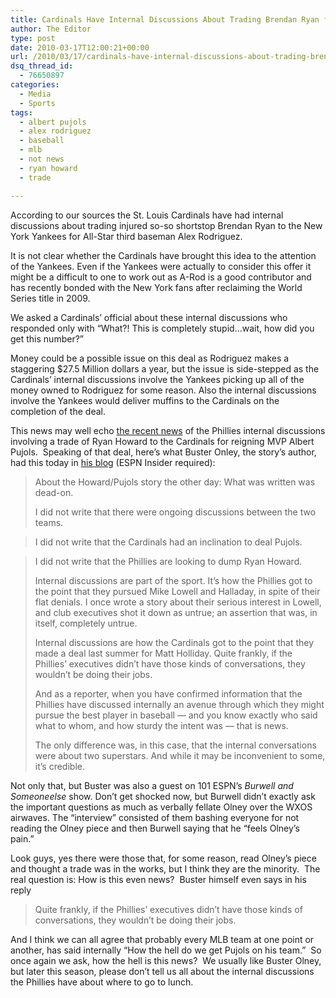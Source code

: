 ```yaml
---
title: Cardinals Have Internal Discussions About Trading Brendan Ryan for Alex Rodriguez
author: The Editor
type: post
date: 2010-03-17T12:00:21+00:00
url: /2010/03/17/cardinals-have-internal-discussions-about-trading-brendan-ryan-for-alex-rodriguez/
dsq_thread_id:
  - 76650897
categories:
  - Media
  - Sports
tags:
  - albert pujols
  - alex rodriguez
  - baseball
  - mlb
  - not news
  - ryan howard
  - trade

---
```

[<img class="alignright size-full wp-image-3596" title="alex_rodriguez" src="http://punchingkitty.com/wp-content/uploads/2010/03/alex_rodriguez.jpg?filter=polaroid&w=200" alt="" srcset="http://media.punchingkitty.com/wordpress/2010/03/alex_rodriguez.jpg 365w, http://media.punchingkitty.com/wordpress/2010/03/alex_rodriguez-150x150.jpg 150w, http://media.punchingkitty.com/wordpress/2010/03/alex_rodriguez-299x300.jpg 299w" sizes="(max-width: 365px) 100vw, 365px" />][1]According to our sources the St. Louis Cardinals have had internal discussions about trading injured so-so shortstop Brendan Ryan to the New York Yankees for All-Star third baseman Alex Rodriguez.

It is not clear whether the Cardinals have brought this idea to the attention of the Yankees. Even if the Yankees were actually to consider this offer it might be a difficult to one to work out as A-Rod is a good contributor and has recently bonded with the New York fans after reclaiming the World Series title in 2009.

We asked a Cardinals&#8217; official about these internal discussions who responded only with &#8220;What?! This is completely stupid&#8230;wait, how did you get this number?&#8221;

Money could be a possible issue on this deal as Rodriguez makes a staggering $27.5 Million dollars a year, but the issue is side-stepped as the Cardinals&#8217; internal discussions involve the Yankees picking up all of the money owned to Rodriguez for some reason. Also the internal discussions involve the Yankees would deliver muffins to the Cardinals on the completion of the deal.

This news may well echo <a href="http://sports.espn.go.com/mlb/news/story?id=4994845" target="_blank">the recent news</a> of the Phillies internal discussions involving a trade of Ryan Howard to the Cardinals for reigning MVP Albert Pujols.  Speaking of that deal, here&#8217;s what Buster Onley, the story&#8217;s author, had this today in <a href="http://insider.espn.go.com/mlb/blog?name=olney_buster&id=4999550" target="_blank">his blog</a> (ESPN Insider required):

> About the Howard/Pujols story the other day: What was written was dead-on.
> 
> I did not write that there were ongoing discussions between the two teams.
  
> I did not write that the Cardinals had an inclination to deal Pujols.
  
> I did not write that the Phillies are looking to dump Ryan Howard.
> 
> Internal discussions are part of the sport. It&#8217;s how the Phillies got to the point that they pursued Mike Lowell and Halladay, in spite of their flat denials. I once wrote a story about their serious interest in Lowell, and club executives shot it down as untrue; an assertion that was, in itself, completely untrue.
> 
> Internal discussions are how the Cardinals got to the point that they made a deal last summer for Matt Holliday. Quite frankly, if the Phillies&#8217; executives didn&#8217;t have those kinds of conversations, they wouldn&#8217;t be doing their jobs.
> 
> And as a reporter, when you have confirmed information that the Phillies have discussed internally an avenue through which they might pursue the best player in baseball &#8212; and you know exactly who said what to whom, and how sturdy the intent was &#8212; that is news.
> 
> The only difference was, in this case, that the internal conversations were about two superstars. And while it may be inconvenient to some, it&#8217;s credible.

Not only that, but Buster was also a guest on 101 ESPN&#8217;s _Burwell and Someoneelse_ show. Don&#8217;t get shocked now, but Burwell didn&#8217;t exactly ask the important questions as much as verbally **<span style="font-weight: normal;">fellate</span>** Olney over the WXOS airwaves. The &#8220;interview&#8221; consisted of them bashing everyone for not reading the Olney piece and then Burwell saying that he &#8220;feels Olney&#8217;s pain.&#8221;

Look guys, yes there were those that, for some reason, read Olney&#8217;s piece and thought a trade was in the works, but I think they are the minority.  The real question is: How is this even news?  Buster himself even says in his reply

> Quite frankly, if the Phillies&#8217; executives didn&#8217;t have those kinds of conversations, they wouldn&#8217;t be doing their jobs.

And I think we can all agree that probably every MLB team at one point or another, has said internally &#8220;How the hell do we get Pujols on his team.&#8221;  So once again we ask, how the hell is this news?  We usually like Buster Olney, but later this season, please don&#8217;t tell us all about the internal discussions the Phillies have about where to go to lunch.

 [1]: http://punchingkitty.com/wp-content/uploads/2010/03/alex_rodriguez.jpg